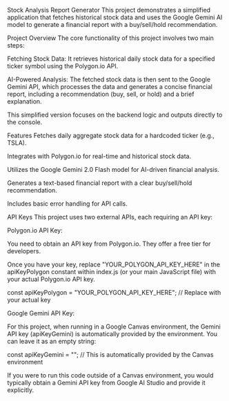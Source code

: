 Stock Analysis Report Generator
This project demonstrates a simplified application that fetches historical stock data and uses the Google Gemini AI model to generate a financial report with a buy/sell/hold recommendation.

Project Overview
The core functionality of this project involves two main steps:

Fetching Stock Data: It retrieves historical daily stock data for a specified ticker symbol using the Polygon.io API.

AI-Powered Analysis: The fetched stock data is then sent to the Google Gemini API, which processes the data and generates a concise financial report, including a recommendation (buy, sell, or hold) and a brief explanation.

This simplified version focuses on the backend logic and outputs directly to the console.

Features
Fetches daily aggregate stock data for a hardcoded ticker (e.g., TSLA).

Integrates with Polygon.io for real-time and historical stock data.

Utilizes the Google Gemini 2.0 Flash model for AI-driven financial analysis.

Generates a text-based financial report with a clear buy/sell/hold recommendation.

Includes basic error handling for API calls.


API Keys
This project uses two external APIs, each requiring an API key:

Polygon.io API Key:

You need to obtain an API key from Polygon.io. They offer a free tier for developers.

Once you have your key, replace "YOUR_POLYGON_API_KEY_HERE" in the apiKeyPolygon constant within index.js (or your main JavaScript file) with your actual Polygon.io API key.

const apiKeyPolygon = "YOUR_POLYGON_API_KEY_HERE"; // Replace with your actual key

Google Gemini API Key:

For this project, when running in a Google Canvas environment, the Gemini API key (apiKeyGemini) is automatically provided by the environment. You can leave it as an empty string:

const apiKeyGemini = ""; // This is automatically provided by the Canvas environment

If you were to run this code outside of a Canvas environment, you would typically obtain a Gemini API key from Google AI Studio and provide it explicitly.
